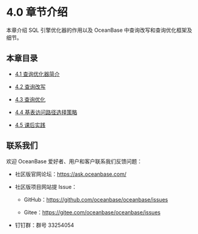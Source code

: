 # 4.0 章节介绍

本章介绍 SQL 引擎优化器的作用以及 OceanBase 中查询改写和查询优化框架及细节。

## 本章目录

* [4.1 查询优化器简介](2.introduction-to-query-optimizer.md)

* [4.2 查询改写](3.query-rewrite.md)

* [4.3 查询优化](4.query-optimization.md)

* [4.4 基表访问路径选择策略](5.base-table-access-path.md)

* [4.5 课后实践](6.practical-exercises.md)

## 联系我们

欢迎 OceanBase 爱好者、用户和客户联系我们反馈问题：

* 社区版官网论坛：<https://ask.oceanbase.com/>

* 社区版项目网站提 Issue：

  * GitHub：<https://github.com/oceanbase/oceanbase/issues>

  * Gitee：<https://gitee.com/oceanbase/oceanbase/issues>

* 钉钉群：群号 33254054
